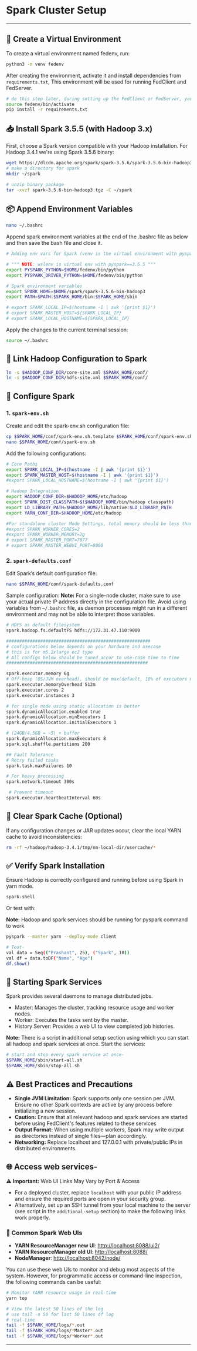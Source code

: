 # Spark Cluster Setup

---

## 🧪 Create a Virtual Environment

To create a virtual environment named fedenv, run:

```bash
python3 -m venv fedenv
```

After creating the environment, activate it and install dependencies from `requirements.txt`, This environment will be used for running FedClient and FedServer.

```bash
# do this step later, during setting up the FedClient or FedServer, you'll get `requirements.txt` there.
source fedenv/bin/activate
pip install -r requirements.txt
```

## 📥 Install Spark 3.5.5 (with Hadoop 3.x)

First, choose a Spark version compatible with your Hadoop installation. For Hadoop 3.4.1 we're using Spark 3.5.6 binary:

```bash
wget https://dlcdn.apache.org/spark/spark-3.5.6/spark-3.5.6-bin-hadoop3.tgz
# make a directory for spark
mkdir ~/spark

# unzip binary package
tar -xvzf spark-3.5.6-bin-hadoop3.tgz -C ~/spark
```

## 📦 **Append** Environment Variables 

```bash
nano ~/.bashrc
```

Append spark environment variables at the end of the .bashrc file as below and then save the bash file and close it.

```bash
# Adding env vars for Spark (venv is the virtaul environment with pyspark and other dependencies installed)

# """ NOTE: wslenv is virtual env with pyspark==3.5.5 """
export PYSPARK_PYTHON=$HOME/fedenv/bin/python
export PYSPARK_DRIVER_PYTHON=$HOME/fedenv/bin/python

# Spark environment variables
export SPARK_HOME=$HOME/spark/spark-3.5.6-bin-hadoop3
export PATH=$PATH:$SPARK_HOME/bin:$SPARK_HOME/sbin

# export SPARK_LOCAL_IP=$(hostname -I | awk '{print $1}')
# export SPARK_MASTER_HOST=${SPARK_LOCAL_IP}
# export SPARK_LOCAL_HOSTNAME=${SPARK_LOCAL_IP}

```

Apply the changes to the current terminal session:

```bash
source ~/.bashrc
```

## 🔗 Link Hadoop Configuration to Spark

```bash
ln -s $HADOOP_CONF_DIR/core-site.xml $SPARK_HOME/conf/
ln -s $HADOOP_CONF_DIR/hdfs-site.xml $SPARK_HOME/conf/
```

## 🔧 Configure Spark

### 1. `spark-env.sh`

Create and edit the spark-env.sh configuration file:

```bash
cp $SPARK_HOME/conf/spark-env.sh.template $SPARK_HOME/conf/spark-env.sh
nano $SPARK_HOME/conf/spark-env.sh
```

Add the following configurations:

```bash
# Core Paths
export SPARK_LOCAL_IP=$(hostname -I | awk '{print $1}')
export SPARK_MASTER_HOST=$(hostname -I | awk '{print $1}')
#export SPARK_LOCAL_HOSTNAME=$(hostname -I | awk '{print $1}')

# Hadoop Integration
export HADOOP_CONF_DIR=$HADOOP_HOME/etc/hadoop
export SPARK_DIST_CLASSPATH=$($HADOOP_HOME/bin/hadoop classpath)
export LD_LIBRARY_PATH=$HADOOP_HOME/lib/native:$LD_LIBRARY_PATH
export YARN_CONF_DIR=$HADOOP_HOME/etc/hadoop

#For standalone cluster Mode Settings, total memory should be less than avail (consider mry for OS too)
#export SPARK_WORKER_CORES=2
#export SPARK_WORKER_MEMORY=2g
# export SPARK_MASTER_PORT=7077
# export SPARK_MASTER_WEBUI_PORT=8080
```

### 2. `spark-defaults.conf`

Edit Spark’s default configuration file:

```bash
nano $SPARK_HOME/conf/spark-defaults.conf
```

Sample configuration:
**Note:** For a single-node cluster, make sure to use your actual private IP address directly in the configuration file. Avoid using variables from `~/.bashrc` file, as daemon processes might run in a different environment and may not be able to interpret those variables.

```bash
# HDFS as default filesystem
spark.hadoop.fs.defaultFS hdfs://172.31.47.110:9000

#######################################################
# configurations below depends on your hardware and usecase
# this is for m5.2xlarge ec2 type
# All configs below should be tuned accor to use-case time to time
######################################################

spark.executor.memory 6g
# Off-heap (OS/JVM overhead), should be max(default, 10% of executors mry)
spark.executor.memoryOverhead 512m
spark.executor.cores 2
spark.executor.instances 3

# for single node using static allocation is better
spark.dynamicAllocation.enabled true
spark.dynamicAllocation.minExecutors 1
spark.dynamicAllocation.initialExecutors 1

# (24GB/4.5GB = ~5) + buffer
spark.dynamicAllocation.maxExecutors 8
spark.sql.shuffle.partitions 200

## Fault Tolerance
# Retry failed tasks
spark.task.maxFailures 10

# For heavy processing
spark.network.timeout 300s

 # Prevent timeout
spark.executor.heartbeatInterval 60s
```

## 🧹 Clear Spark Cache (Optional)

If any configuration changes or JAR updates occur, clear the local YARN cache to avoid inconsistencies:

```bash
rm -rf ~/hadoop/hadoop-3.4.1/tmp/nm-local-dir/usercache/*
```

## ✅ Verify Spark Installation

Ensure Hadoop is correctly configured and running before using Spark in yarn mode.

```bash
spark-shell
```

Or test with:

**Note:** Hadoop and spark services should be running for pyspark command to work

```bash
pyspark --master yarn --deploy-mode client

# Test-
val data = Seq(("Prashant", 25), ("Spark", 10))
val df = data.toDF("Name", "Age")
df.show()
```

## 🚀 Starting Spark Services

Spark provides several daemons to manage distributed jobs.

- Master: Manages the cluster, tracking resource usage and worker nodes.
- Worker: Executes the tasks sent by the master.
- History Server: Provides a web UI to view completed job histories.

**Note:** There is a script in additional setup section using which you can start all hadoop and spark services at once.
Start the services:

```bash
# start and stop every spark service at once-
$SPARK_HOME/sbin/start-all.sh
$SPARK_HOME/sbin/stop-all.sh
```

## ⚠️ Best Practices and Precautions

- **Single JVM Limitation:** Spark supports only one session per JVM. Ensure no other Spark contexts are active by any process before initializing a new session.
- **Caution:** Ensure that all relevant hadoop and spark services are started before using FedClient's features related to these services
- **Output Format:** When using multiple workers, Spark may write output as directories instead of single files—plan accordingly.
- **Networking:** Replace localhost and 127.0.0.1 with private/public IPs in distributed environments.

## 🌐 Access web services-

⚠️ **Important:** Web UI Links May Vary by Port & Access

- For a deployed cluster, replace `localhost` with your public IP address and ensure the required ports are open in your security group.
- Alternatively, set up an SSH tunnel from your local machine to the server (see script in the `additional-setup` section) to make the following links work properly.

### 🔗 Common Spark Web UIs

<!-- # since spark is running on YARN client mode, so YARN cluster UI will be used -->

- **YARN ResourceManager new UI**: [http://localhost:8088/ui2/](http://localhost:8088/ui2/)
- **YARN ResourceManager old UI**: [http://localhost:8088/](http://localhost:8088/)
- **NodeManager**: [http://localhost:8042/node/](http://localhost:8042/node/)

You can use these web UIs to monitor and debug most aspects of the system. However, for programmatic access or command-line inspection, the following commands can be useful:

```bash
# Monitor YARN resource usage in real-time
yarn top

# View the latest 50 lines of the log
# use tail -n 50 for last 50 lines of log
# real-time
tail -f $SPARK_HOME/logs/*.out
tail -f $SPARK_HOME/logs/*Master*.out
tail -f $SPARK_HOME/logs/*Worker*.out

```

---
